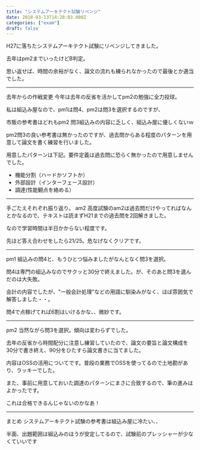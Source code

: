 ```yaml
---
title: "システムアーキテクト試験リベンジ"
date: 2018-03-13T14:28:03.000Z
categories: ["exam"]
draft: false
---
```


H27に落ちたシステムアーキテクト試験にリベンジしてきました。

去年はpm2までいったけどB判定。

思い返せば、時間の余裕がなく、論文の流れも練られなかったので最後とか適当でした。


--------------------------------------------------------------------------------

去年からの作戦変更
今年は去年の反省を活かしてpm2の勉強に全力投球。

私は組込み屋なので、pm1は問4、pm2は問3を選択するのですが、

市販の参考書はどれもpm2 問3組込みの内容に乏しく、組込み屋に優しくないｗ

pm2問3の良い参考書は無かったのですが、過去問からある程度のパターンを用意して論文を書く練習を行いました。

用意したパターンは下記。要件定義は過去問に恐らく無かったので用意しませんでした。

 * 機能分割（ハードかソフトか）
 * 外部設計（インターフェース設計）
 * 調達(性能観点を絡める）


--------------------------------------------------------------------------------

手ごたえそれぞれ振り返り。
am2
高度試験のam2は過去問だけやってればなんとかなるので、テキストは読まずH21までの過去問を2回解きました。

なので学習時間は半日かからない程度です。

先ほど答え合わせをしたら21/25。危なげなくクリアです。


--------------------------------------------------------------------------------

pm1
組込みの問4と、もうひとつ悩みましたがなんとなく問3を選択。

問4は専門の組込みなのでサクッと30分で終えました。が、そのあと問3を選んだのは大失敗。

会計の内容でしたが、"一般会計処理"などの用語に馴染みがなく、ほぼ雰囲気で解答しました・・。

問4で点稼げてれば6割はいけるかな、、微妙です。


--------------------------------------------------------------------------------

pm2
当然ながら問3を選択。傾向は変わらずでした。

去年の反省から時間配分に注意し練習していたので、論文の要旨と論文構成を30分で書き終え、90分をひたすら論文書きに当てました。

内容はOSSの活用についてです。普段の業務でOSSを使ってるので土地勘があり、ラッキーでした。

また、事前に用意しておいた調達のパターンにまさに合致するので、筆の進みはよかったです。

これは合格できるんじゃないのかなあ！


--------------------------------------------------------------------------------

まとめ
システムアーキテクト試験の参考書は組込み屋に冷たい、、

半面、出題範囲は組込みのほうが安定してるので、試験前のプレッシャーが少なくていいです
